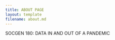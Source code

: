```yaml
---
title: ABOUT PAGE
layout: template
filename: about.md
--- 
```


SOCGEN 180: DATA IN AND OUT OF A PANDEMIC
